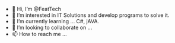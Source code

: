 - 👋 Hi, I’m @FeatTech
- 👀 I’m interested in IT Solutions and develop programs to solve it.
- 🌱 I’m currently learning ... C#, jAVA.
- 💞️ I’m looking to collaborate on ...
- 📫 How to reach me ...

<!---
FeatTech/FeatTech is a ✨ special ✨ repository because its `README.md` (this file) appears on your GitHub profile.
You can click the Preview link to take a look at your changes.
--->
